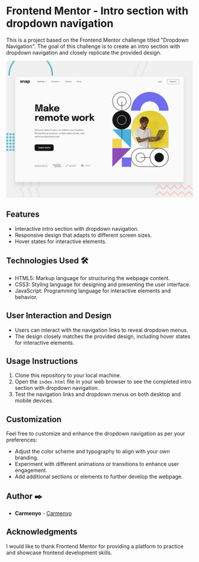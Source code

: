 # Frontend Mentor - Intro section with dropdown navigation

This is a project based on the Frontend Mentor challenge titled "Dropdown Navigation". The goal of this challenge is to create an intro section with dropdown navigation and closely replicate the provided design.

![Design preview for the Intro section with dropdown navigation coding challenge](./design/desktop-preview.jpg)

## Features

- Interactive intro section with dropdown navigation.
- Responsive design that adapts to different screen sizes.
- Hover states for interactive elements.

## Technologies Used 🛠️

- HTML5: Markup language for structuring the webpage content.
- CSS3: Styling language for designing and presenting the user interface.
- JavaScript: Programming language for interactive elements and behavior.

## User Interaction and Design

- Users can interact with the navigation links to reveal dropdown menus.
- The design closely matches the provided design, including hover states for interactive elements.

## Usage Instructions

1. Clone this repository to your local machine.
2. Open the `index.html` file in your web browser to see the completed intro section with dropdown navigation.
3. Test the navigation links and dropdown menus on both desktop and mobile devices.

## Customization

Feel free to customize and enhance the dropdown navigation as per your preferences:

- Adjust the color scheme and typography to align with your own branding.
- Experiment with different animations or transitions to enhance user engagement.
- Add additional sections or elements to further develop the webpage.

## Author ✒️

- **Carmenyo** - [Carmenyo](https://github.com/carmenyo)

## Acknowledgments

I would like to thank Frontend Mentor for providing a platform to practice and showcase frontend development skills.
